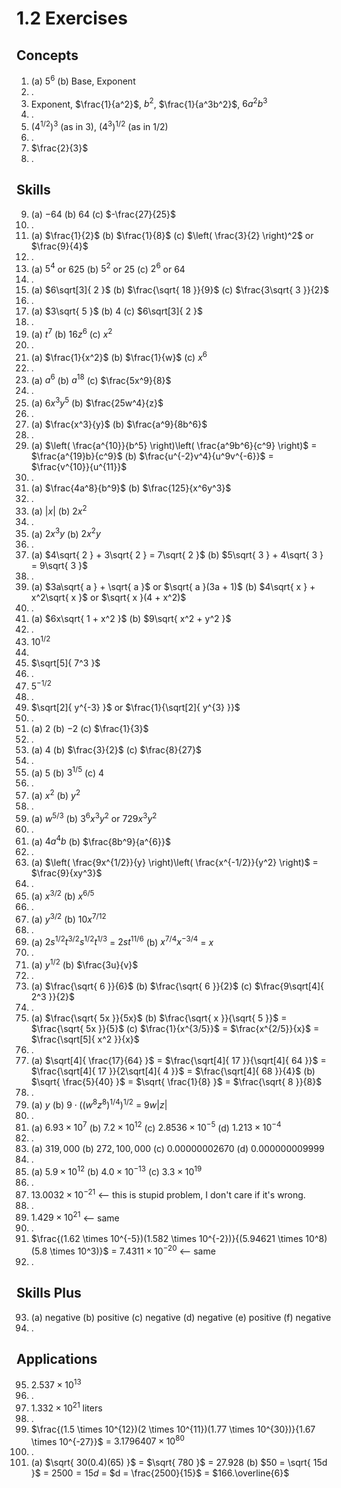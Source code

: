 # 1.2 Exercises


## Concepts

1. (a) $5^6$ (b) Base, Exponent
2. .
3. Exponent, $\frac{1}{a^2}$, $b^2$, $\frac{1}{a^3b^2}$, $6a^2b^{3}$
4. .
5. $(4^{1/2})^3$ (as in 3), $(4^3)^{1/2}$ (as in 1/2)
6. .
7. $\frac{2}{3}$
8. .


## Skills

9. (a) $-64$ (b) $64$ (c) $-\frac{27}{25}$
10. .
11. (a) $\frac{1}{2}$ (b) $\frac{1}{8}$ (c) $\left( \frac{3}{2} \right)^2$ or $\frac{9}{4}$
12. .
13. (a) $5^4$ or $625$ (b) $5^2$ or $25$ (c) $2^6$ or $64$
14. .
15. (a) $6\sqrt[3]{ 2 }$ (b) $\frac{\sqrt{ 18 }}{9}$ (c) $\frac{3\sqrt{ 3 }}{2}$
16. .
17. (a) $3\sqrt{ 5 }$ (b) $4$ (c) $6\sqrt[3]{ 2 }$
18. .
19. (a) $t^7$ (b) $16z^6$ (c) $x^2$
20. .
21. (a) $\frac{1}{x^2}$ (b) $\frac{1}{w}$ (c) $x^6$
22. .
23. (a) $a^6$ (b) $a^{18}$ (c) $\frac{5x^9}{8}$
24. .
25. (a) $6x^3y^5$ (b) $\frac{25w^4}{z}$
26. .
27. (a) $\frac{x^3}{y}$ (b) $\frac{a^9}{8b^6}$
28. .
29. (a) $\left( \frac{a^{10}}{b^5} \right)\left( \frac{a^9b^6}{c^9} \right)$ = $\frac{a^{19}b}{c^9}$ (b) $\frac{u^{-2}v^4}{u^9v^{-6}}$ = $\frac{v^{10}}{u^{11}}$
30. .
31. (a) $\frac{4a^8}{b^9}$ (b) $\frac{125}{x^6y^3}$
32. .
33. (a) $|x|$ (b) $2x^2$
34. .
35. (a) $2x^3y$ (b) $2x^2y$
36. .
37. (a) $4\sqrt{ 2 } + 3\sqrt{ 2 } = 7\sqrt{ 2 }$ (b) $5\sqrt{ 3 } + 4\sqrt{ 3 } = 9\sqrt{ 3 }$
38. .
39. (a) $3a\sqrt{ a } + \sqrt{ a }$ or $\sqrt{ a }(3a + 1)$ (b) $4\sqrt{ x } + x^2\sqrt{ x }$ or $\sqrt{ x }(4 + x^2)$
40. .
41. (a) $6x\sqrt{ 1 + x^2 }$ (b) $9\sqrt{ x^2 + y^2 }$
42. .
43. $10^{1/2}$
44. 
45. $\sqrt[5]{ 7^3 }$
46. .
47. $5^{-1/2}$
48. .
49. $\sqrt[2]{ y^{-3} }$ or $\frac{1}{\sqrt[2]{ y^{3} }}$
50. .
51. (a) $2$ (b) $-2$ (c) $\frac{1}{3}$
52. .
53. (a) $4$ (b) $\frac{3}{2}$ (c) $\frac{8}{27}$
54. .
55. (a) $5$ (b) $3^{1/5}$ (c) $4$
56. .
57. (a) $x^2$ (b) $y^2$
58. .
59. (a) $w^{5/3}$ (b) $3^6x^3y^2$ or $729x^3y^2$
60. .
61. (a) $4a^4b$ (b) $\frac{8b^9}{a^{6}}$
62. .
63. (a) $\left( \frac{9x^{1/2}}{y} \right)\left( \frac{x^{-1/2}}{y^2} \right)$ = $\frac{9}{xy^3}$
64. .
65. (a) $x^{3/2}$ (b) $x^{6/5}$
66. .
67. (a) $y^{3/2}$ (b) $10x^{7/12}$
68. . 
69. (a) $2s^{1/2}t^{3/2}s^{1/2}t^{1/3}$ = $2st^{11/6}$ (b) $x^{7/4}x^{-3/4}$ = $x$
70. .
71. (a) $y^{1/2}$ (b) $\frac{3u}{v}$
72. .
73. (a) $\frac{\sqrt{ 6 }}{6}$ (b) $\frac{\sqrt{ 6 }}{2}$ (c) $\frac{9\sqrt[4]{ 2^3 }}{2}$
74. .
75. (a) $\frac{\sqrt{ 5x }}{5x}$ (b) $\frac{\sqrt{ x }}{\sqrt{ 5 }}$ = $\frac{\sqrt{ 5x }}{5}$ (c) $\frac{1}{x^{3/5}}$ = $\frac{x^{2/5}}{x}$ = $\frac{\sqrt[5]{ x^2 }}{x}$
76. .
77. (a) $\sqrt[4]{ \frac{17}{64} }$ = $\frac{\sqrt[4]{ 17 }}{\sqrt[4]{ 64 }}$ = $\frac{\sqrt[4]{ 17 }}{2\sqrt[4]{ 4 }}$ = $\frac{\sqrt[4]{ 68 }}{4}$ (b) $\sqrt{ \frac{5}{40} }$ = $\sqrt{ \frac{1}{8} }$ = $\frac{\sqrt{ 8 }}{8}$
78. .
79. (a) $y$ (b) $9 \cdot ((w^8z^8)^{1/4})^{1/2}$ = $9w|z|$
80. .
81. (a) $6.93 \times 10^7$ (b) $7.2 \times 10^{12}$ (c) $2.8536 \times 10^{-5}$ (d) $1.213 \times 10^{-4}$
82. .
83. (a) $319,000$ (b) $272,100,000$ (c) $0.00000002670$ (d) $0.000000009999$
84. .
85. (a) $5.9 \times 10^{12}$ (b) $4.0 \times 10^{-13}$ (c) $3.3 \times 10^{19}$
86. .
87. $13.0032 \times 10^{-21}$ <-- this is stupid problem, I don't care if it's wrong.
88. .
89. $1.429 \times 10^{21}$ <-- same
90. .
91. $\frac{(1.62 \times 10^{-5})(1.582 \times 10^{-2})}{(5.94621 \times 10^8)(5.8 \times 10^3)}$ = $7.4311 \times 10^{-20}$ <-- same
92. .


## Skills Plus

93. (a) negative (b) positive (c) negative (d) negative (e) positive (f) negative
94. .


## Applications

95. $2.537 \times 10^{13}$
96. .
97. $1.332 \times 10^{21}$ liters
98. .
99. $\frac{(1.5 \times 10^{12})(2 \times 10^{11})(1.77 \times 10^{30})}{1.67 \times 10^{-27}}$ = $3.1796407 \times 10^{80}$
100. .
101. (a) $\sqrt{ 30(0.4)(65) }$ = $\sqrt{ 780 }$ = $27.928$ (b) $50 = \sqrt{ 15d }$ = $2500 = 15d$ = $d = \frac{2500}{15}$ = $166.\overline{6}$